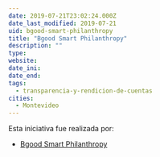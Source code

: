 ```yaml
---
date: 2019-07-21T23:02:24.000Z
date_last_modified: 2019-07-21
uid: bgood-smart-philanthropy
title: "Bgood Smart Philanthropy"
description: ""
type: 
website: 
date_ini: 
date_end: 
tags:
  - transparencia-y-rendicion-de-cuentas
cities: 
  - Montevideo
---
```


Esta iniciativa fue realizada por:

- [Bgood Smart Philanthropy](/i/bgood-smart-philanthropy.html)
